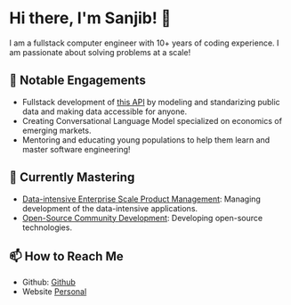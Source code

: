 # Hi there, I'm Sanjib! 👋

I am a fullstack computer engineer with 10+ years of coding experience. I am passionate about solving problems at a scale!

## 🔭 Notable Engagements

- Fullstack development of [this API](https://www.opensourcenepal.com/) by modeling and standarizing public data and making data accessible for anyone.
- Creating Conversational Language Model specialized on economics of emerging markets.
- Mentoring and educating young populations to help them learn and master software engineering!

## 🌱 Currently Mastering

- [Data-intensive Enterprise Scale Product Management](): Managing development of the data-intensive applications.
- [Open-Source Community Development](): Developing open-source technologies.

## 📫 How to Reach Me

- Github: [Github](https://github.com/sanjiblamichhane)
- Website [Personal](https://www.sanjiblamichhane.com/)




